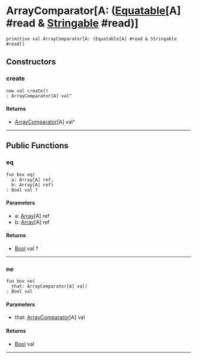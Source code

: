 # ArrayComparator\[A: ([Equatable](builtin-Equatable)\[A\] #read & [Stringable](builtin-Stringable) #read)\]

```pony
primitive val ArrayComparator[A: (Equatable[A] #read & Stringable #read)]
```

## Constructors

### create

```pony
new val create()
: ArrayComparator[A] val^
```

#### Returns

* [ArrayComparator](pony-kafka-ArrayComparator)\[A\] val^

---

## Public Functions

### eq

```pony
fun box eq(
  a: Array[A] ref,
  b: Array[A] ref)
: Bool val ?
```
#### Parameters

*   a: [Array](builtin-Array)\[A\] ref
*   b: [Array](builtin-Array)\[A\] ref

#### Returns

* [Bool](builtin-Bool) val ?

---

### ne

```pony
fun box ne(
  that: ArrayComparator[A] val)
: Bool val
```
#### Parameters

*   that: [ArrayComparator](pony-kafka-ArrayComparator)\[A\] val

#### Returns

* [Bool](builtin-Bool) val

---

